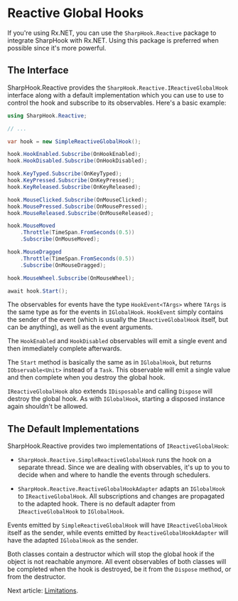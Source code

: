 # Reactive Global Hooks

If you're using Rx.NET, you can use the `SharpHook.Reactive` package to integrate SharpHook with Rx.NET. Using this
package is preferred when possible since it's more powerful.

## The Interface

SharpHook.Reactive provides the `SharpHook.Reactive.IReactiveGlobalHook` interface along with a default
implementation which you can use to use to control the hook and subscribe to its observables. Here's a basic example:

```C#
using SharpHook.Reactive;

// ...

var hook = new SimpleReactiveGlobalHook();

hook.HookEnabled.Subscribe(OnHookEnabled);
hook.HookDisabled.Subscribe(OnHookDisabled);

hook.KeyTyped.Subscribe(OnKeyTyped);
hook.KeyPressed.Subscribe(OnKeyPressed);
hook.KeyReleased.Subscribe(OnKeyReleased);

hook.MouseClicked.Subscribe(OnMouseClicked);
hook.MousePressed.Subscribe(OnMousePressed);
hook.MouseReleased.Subscribe(OnMouseReleased);

hook.MouseMoved
    .Throttle(TimeSpan.FromSeconds(0.5))
    .Subscribe(OnMouseMoved);

hook.MouseDragged
    .Throttle(TimeSpan.FromSeconds(0.5))
    .Subscribe(OnMouseDragged);

hook.MouseWheel.Subscribe(OnMouseWheel);

await hook.Start();
```

The observables for events have the type `HookEvent<TArgs>` where `TArgs` is the same type as for the events in
`IGlobalHook`. `HookEvent` simply contains the sender of the event (which is usually the `IReactiveGlobalHook`
itself, but can be anything), as well as the event arguments.

The `HookEnabled` and `HookDisabled` observables will emit a single event and then immediately complete afterwards.

The `Start` method is basically the same as in `IGlobalHook`, but returns `IObservable<Unit>` instead of a `Task`.
This observable will emit a single value and then complete when you destroy the global hook.

`IReactiveGlobalHook` also extends `IDisposable` and calling `Dispose` will destroy the global hook. As with
`IGlobalHook`, starting a disposed instance again shouldn't be allowed.

## The Default Implementations

SharpHook.Reactive provides two implementations of `IReactiveGlobalHook`:

- `SharpHook.Reactive.SimpleReactiveGlobalHook` runs the hook on a separate thread. Since we are dealing with
observables, it's up to you to decide when and where to handle the events through schedulers.

- `SharpHook.Reactive.ReactiveGlobalHookAdapter` adapts an `IGlobalHook` to `IReactiveGlobalHook`. All
subscriptions and changes are propagated to the adapted hook. There is no default adapter from `IReactiveGlobalHook`
to `IGlobalHook`.

Events emitted by `SimpleReactiveGlobalHook` will have `IReactiveGlobalHook` itself as the sender, while events
emitted by `ReactiveGlobalHookAdapter` will have the adapted `IGlobalHook` as the sender.

Both classes contain a destructor which will stop the global hook if the object is not reachable anymore. All event
observables of both classes will be completed when the hook is destroyed, be it from the `Dispose` method, or from the
destructor.

Next article: [Limitations](limitations.md).
